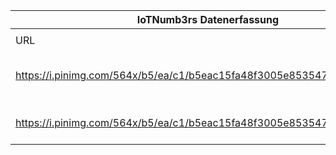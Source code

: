 |IoTNumb3rs Datenerfassung|||||||||||
| ---- | ---- | ---- | ---- | ---- | ---- | ---- | ---- | ---- | ---- | ---- |
||||||||||||
|URL|home_url|filename|device_class|device_count|market_class|market_volume|prognosis_year|publication_year|authorship_class|Dropbox folder|
|https://i.pinimg.com/564x/b5/ea/c1/b5eac15fa48f3005e85354785ceeb7c2.jpg|http://electroiq.com/petes-posts/2014/08/18/internet-of-things-infographic/|file6_b5eac15fa48f3005e85354785ceeb7c2.jpg|||size(sensor in the automotive industry)|22000000000|2020|2014|blogger|JinlinHolic/20181230-1500|
|https://i.pinimg.com/564x/b5/ea/c1/b5eac15fa48f3005e85354785ceeb7c2.jpg|http://electroiq.com/petes-posts/2014/08/18/internet-of-things-infographic/|file6_b5eac15fa48f3005e85354785ceeb7c2.jpg|||size(Global iot Market)|7.1E+12|2020|2014|blogger|JinlinHolic/20181230-1500|
